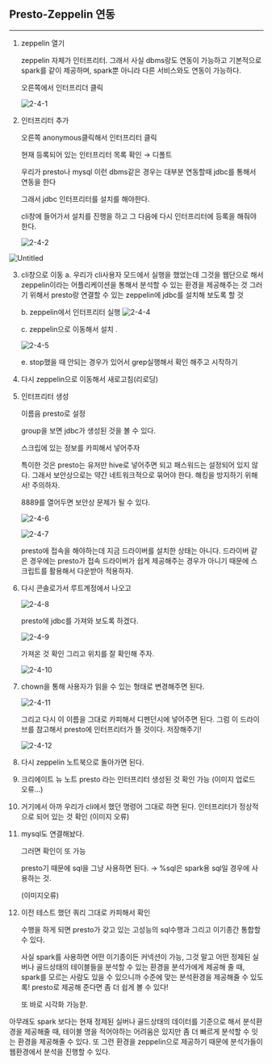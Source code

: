 ## Presto-Zeppelin 연동

---

1. zeppelin 열기
    
    zeppelin 자체가 인터프리터. 
    그래서 사실 dbms랑도 연동이 가능하고 기본적으로 spark를 같이 제공하며, spark뿐 아니라 다른 서비스와도 연동이 가능하다. 
    

    
    오른쪽에서 인터프리더 클릭

    ![2-4-1](https://user-images.githubusercontent.com/86764734/158827825-ede5fcca-323a-4142-8b5a-1301c7c96031.png)

2. 인터프리터 추가
    
    오른쪽 anonymous클릭해서 인터프리터 클릭
    
    현재 등록되어 있는 인터프리터 목록 확인 → 디폴트 
    
    우리가 presto나 mysql 이런 dbms같은 경우는 대부분 연동할때 jdbc를 통해서 연동을 한다
    
    그래서 jdbc 인터프리터를 설치를 해야한다.
    
    cli창에 들어가서 설치를 진행을 하고 그 다음에 다시 인터프리터에 등록을 해줘야 한다.

    ![2-4-2](https://user-images.githubusercontent.com/86764734/158827955-c1d3a90a-8ca1-41f2-bd71-39a5de93e402.png)

![Untitled](https://s3-us-west-2.amazonaws.com/secure.notion-static.com/21fc3709-06fc-4e89-b0bf-2530b0bb0f40/Untitled.png)

3. cli창으로 이동
    a. 우리가 cli사용자 모드에서 실행을 했었는데 그것을 웹단으로 해서 zeppelin이라는 어플리케이션을 통해서 분석할 수 있는 환경을 제공해주는 것 그러기 위해서 presto랑 연결할 수 있는 zeppelin에 jdbc를 설치해 보도록 할 것

    b. zeppelin에서 인터프리터 실행
    ![2-4-4](https://user-images.githubusercontent.com/86764734/158828439-45a18107-8c2d-4a85-8034-641b51e8a308.png)

    c. zeppelin으로 이동해서 설치 .

    ![2-4-5](https://user-images.githubusercontent.com/86764734/158828523-ca0c3989-20fb-4206-ba04-711263ec1fdb.png)

    e. stop했을 때 안되는 경우가 있어서 grep실행해서 확인 해주고 시작하기 

4. 다시 zeppelin으로 이동해서 새로고침(리로딩)

5. 인터프리터 생성
    
    이름음 presto로 설정
    
    group을 보면 jdbc가 생성된 것을 볼 수 있다. 
    
    스크립에 있는 정보를 카피해서 넣어주자  
    
    특이한 것은 presto는 유저만 hive로 넣어주면 되고 패스워드는 설정되어 있지 않다. 
    그래서 보안상으로는 약간 네트워크적으로 묶어야 한다. 
    해킹을 방지하기 위해서! 주의하자.
    
    8889를 열어두면 보안상 문제가 될 수 있다.

    ![2-4-6](https://user-images.githubusercontent.com/86764734/158828923-97c76460-fdef-47be-8e9c-279eec5757ae.png)

    ![2-4-7](https://user-images.githubusercontent.com/86764734/158829004-e0f5fb0c-0eca-4366-8fc7-a15c8b061195.png)

    presto에 접속을 해야하는데 지금 드라이버를 설치한 상태는 아니다. 드라이버 같은 경우에는 presto가 접속 드라이버가 쉽게 제공해주는 경우가 아니기 때문에 스크립트를 활용해서 다운받아 적용하자. 

6. 다시 콘솔로가서 루트계정에서 나오고 

    ![2-4-8](https://user-images.githubusercontent.com/86764734/158829133-5f097292-c6f5-4a24-a454-8b06901fa493.png)

    presto에 jdbc를 가져와 보도록 하겠다. 
    
    ![2-4-9](https://user-images.githubusercontent.com/86764734/158829558-2b6c068f-f715-4ede-bf43-9eae5d1b95e9.png)

    가져온 것 확인 그리고 위치를 잘 확인해 주자.

    ![2-4-10](https://user-images.githubusercontent.com/86764734/158829342-8d94639f-6baa-41c5-8dd2-f523384541c9.png)

7. chown을 통해 사용자가 읽을 수 있는 형태로 변경해주면 된다. 

    ![2-4-11](https://user-images.githubusercontent.com/86764734/158829776-2087e973-ecc3-49cd-ac97-02f74c9cb0c4.png)

    그리고 다시 이 이름을 그대로 카피해서 디펜던시에 넣어주면 된다. 그럼 이 드라이브를 참고해서 presto에 인터프리터가 뜰 것이다. 저장해주기!

    ![2-4-12](https://user-images.githubusercontent.com/86764734/158829625-fee3a04a-b831-47b3-ac49-b403c0d73bf1.png)

8. 다시 zeppelin 노트북으로 돌아가면 된다. 
9. 크리에이트 뉴 노트
    presto 라는 인터프리터 생성된 것 확인 가능 
    (이미지 업로드 오류...)
10. 거기에서 아까 우리가 cli에서 했던 명령어 그대로 하면 된다. 
    인터프리터가 정상적으로 되어 있는 것 확인
    (이미지 오류)

11. mysql도 연결해놨다.
    
    그러면 확인이 또 가능
    
    presto기 때문에 sql을 그냥 사용하면 된다. → %sql은 spark용 sql일 경우에 사용하는 것.
    
    (이미지오류)


12. 이전 테스트 했던 쿼리 그대로 카피해서 확인 
    
    수행을 하게 되면 presto가 갖고 있는 고성능의 sql수행과 그리고 이기종간 통합할 수 있다.
    
    사실 spark를 사용하면 어떤 이기종이든 커넥션이 가능, 그것 말고 어떤 정제된 실버나 골드상태의 테이블들을 분석할 수 있는 환경을 분석가에게 제공해 줄 때, spark를 모르는 사람도 있을 수 있으니까 수준에 맞는 분석환경을 제공해줄 수 있도록! presto로 제공해 준다면 좀 더 쉽게 볼 수 있다!

    또 바로 시각화 가능핟. 

아무래도 spark 보다는 현재 정제된 실버나 골드상태의 데이터를 기준으로 해서 분석환경을 제공해줄 때, 테이블 명을 적어야하는 어려움은 있지만 좀 더 빠르게 분석할 수 잇는 환경을 제공해줄 수 있다. 또 그런 환경을 zeppelin으로 제공하기 때문에 분석가들이 웹환경에서 분석을 진행할 수 있다. 


